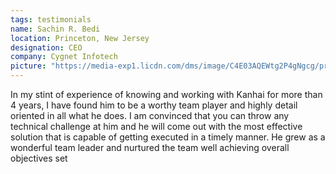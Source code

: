 ```yaml
---
tags: testimonials
name: Sachin R. Bedi
location: Princeton, New Jersey
designation: CEO
company: Cygnet Infotech
picture: "https://media-exp1.licdn.com/dms/image/C4E03AQEWtg2P4gNgcg/profile-displayphoto-shrink_200_200/0?e=1599091200&v=beta&t=P4rZg_CBIq5QMIu4awYxWLpDRydCiSaOrzxPfZtFJAU"
---
```

In my stint of experience of knowing and working with Kanhai for more than 4 years, I have found him to be a worthy team player and highly detail oriented in all what he does. I am convinced that you can throw any technical challenge at him and he will come out with the most effective solution that is capable of getting executed in a timely manner. He grew as a wonderful team leader and nurtured the team well achieving overall objectives set